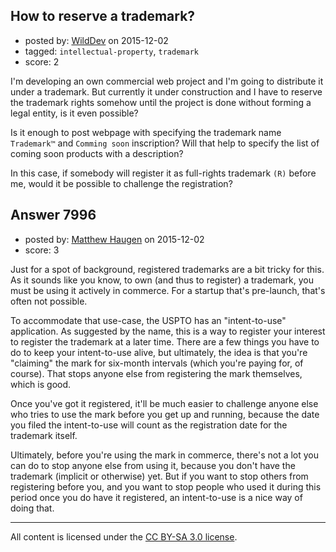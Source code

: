 ## How to reserve a trademark?

- posted by: [WildDev](https://stackexchange.com/users/3620043/wilddev) on 2015-12-02
- tagged: `intellectual-property`, `trademark`
- score: 2

I'm developing an own commercial web project and I'm going to distribute it under a trademark. But currently it under construction and I have to reserve the trademark rights somehow until the project is done without forming a legal entity, is it even possible?

Is it enough to post webpage with specifying the trademark name `Trademark™` and `Comming soon` inscription? Will that help to specify the list of coming soon products with a description?

In this case, if somebody will register it as full-rights trademark `(R)` before me, would it be possible to challenge the registration?


## Answer 7996

- posted by: [Matthew Haugen](https://stackexchange.com/users/1325646/matthew-haugen) on 2015-12-02
- score: 3

Just for a spot of background, registered trademarks are a bit tricky for this. As it sounds like you know, to own (and thus to register) a trademark, you must be using it actively in commerce. For a startup that's pre-launch, that's often not possible.

To accommodate that use-case, the USPTO has an "intent-to-use" application. As suggested by the name, this is a way to register your interest to register the trademark at a later time. There are a few things you have to do to keep your intent-to-use alive, but ultimately, the idea is that you're "claiming" the mark for six-month intervals (which you're paying for, of course). That stops anyone else from registering the mark themselves, which is good.

Once you've got it registered, it'll be much easier to challenge anyone else who tries to use the mark before you get up and running, because the date you filed the intent-to-use will count as the registration date for the trademark itself.

Ultimately, before you're using the mark in commerce, there's not a lot you can do to stop anyone else from using it, because you don't have the trademark (implicit or otherwise) yet. But if you want to stop others from registering before you, and you want to stop people who used it during this period once you do have it registered, an intent-to-use is a nice way of doing that.



---

All content is licensed under the [CC BY-SA 3.0 license](https://creativecommons.org/licenses/by-sa/3.0/).
